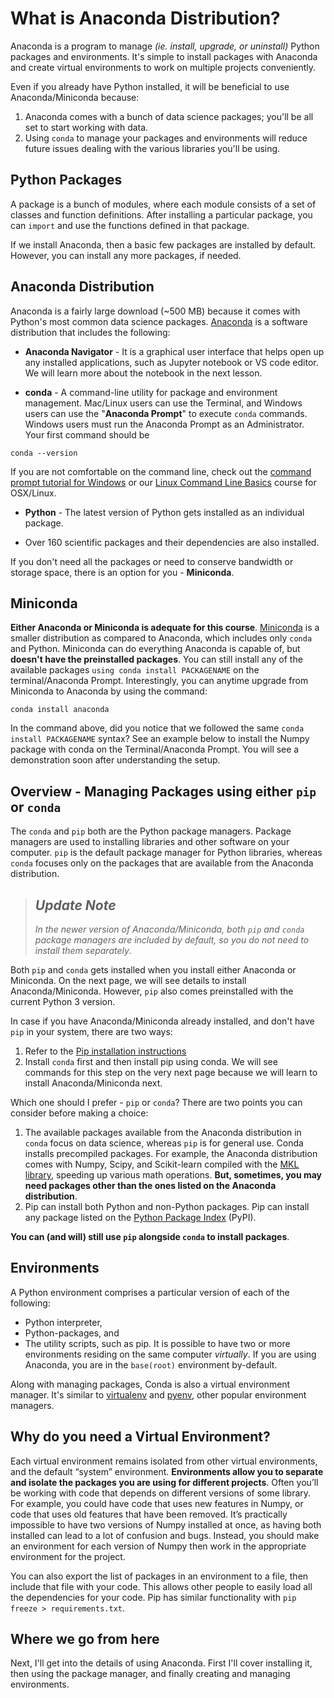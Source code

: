 # What is Anaconda Distribution?
Anaconda is a program to manage *(ie. install, upgrade, or uninstall)* Python 
packages and environments. It's simple to install packages with Anaconda and 
create virtual environments to work on multiple projects conveniently.

Even if you already have Python installed, it will be beneficial to use 
Anaconda/Miniconda because:

1. Anaconda comes with a bunch of data science packages; you'll be all set to start 
working with data.
2. Using ```conda``` to manage your packages and environments will reduce future issues 
dealing with the various libraries you'll be using.

## Python Packages
A package is a bunch of modules, where each module consists of a set of classes and 
function definitions. After installing a particular package, you can ```import``` and use the
functions defined in that package.

If we install Anaconda, then a basic few packages are installed by default. However, 
you can install any more packages, if needed.

## Anaconda Distribution
Anaconda is a fairly large download (~500 MB) because it comes with Python's most 
common data science packages. [Anaconda][1] is a software distribution that includes the 
following:

* **Anaconda Navigator** - It is a graphical user interface that helps open up any installed 
applications, such as Jupyter notebook or VS code editor. We will learn more about the 
notebook in the next lesson.

* **conda** - A command-line utility for package and environment management. Mac/Linux users 
can use the Terminal, and Windows users can use the "**Anaconda Prompt**" to execute 
```conda``` commands. Windows users must run the Anaconda Prompt as an Administrator. Your
first command should be

```conda --version```

If you are not comfortable on the command line, check out the [command prompt tutorial 
for Windows][2] or our [Linux Command Line Basics][3] course for OSX/Linux.

* **Python** - The latest version of Python gets installed as an individual package.

* Over 160 scientific packages and their dependencies are also installed.

If you don't need all the packages or need to conserve bandwidth or storage 
space, there is an option for you - **Miniconda**.
<br>

## Miniconda
**Either Anaconda or Miniconda is adequate for this course**. [Miniconda][4] is a smaller
distribution as compared to Anaconda, which includes only ```conda``` and Python. 
Miniconda can do everything Anaconda is capable of, but **doesn't have the preinstalled 
packages**. You can still install any of the available packages ```using conda install PACKAGENAME``` 
on the terminal/Anaconda Prompt. Interestingly, you can anytime upgrade from Miniconda 
to Anaconda by using the command:

```conda install anaconda```

In the command above, did you notice that we followed the same ```conda install PACKAGENAME``` 
syntax? See an example below to install the Numpy package with conda on the 
Terminal/Anaconda Prompt. You will see a demonstration soon after understanding the 
setup.
<br>

## Overview - Managing Packages using either ```pip``` or ```conda```

The ```conda``` and ```pip``` both are the Python package managers. Package managers are used to
installing libraries and other software on your computer. ```pip``` is the default package
manager for Python libraries, whereas ```conda``` focuses only on the packages that are 
available from the Anaconda distribution.

> ## *Update Note*
> *In the newer version of Anaconda/Miniconda, both ```pip``` and ```conda``` package managers are 
included by default, so you do not need to install them separately*.

Both ```pip``` and ```conda``` gets installed when you install either Anaconda or Miniconda. On 
the next page, we will see details to install Anaconda/Miniconda. However, ```pip``` also 
comes preinstalled with the current Python 3 version.

In case if you have Anaconda/Miniconda already installed, and don't have ```pip``` in your
system, there are two ways:

1. Refer to the [Pip installation instructions][5]
2. Install ```conda``` first and then install pip using conda. We will see commands for this 
step on the very next page because we will learn to install Anaconda/Miniconda next.

Which one should I prefer - ```pip``` or ```conda```?
There are two points you can consider before making a choice:

1. The available packages available from the Anaconda distribution in ```conda``` focus on 
data science, whereas ```pip``` is for general use. Conda installs precompiled packages. 
For example, the Anaconda distribution comes with Numpy, Scipy, and Scikit-learn 
compiled with the [MKL library][6], speeding up various math operations. **But, sometimes, 
you may need packages other than the ones listed on the Anaconda distribution**.
2. Pip can install both Python and non-Python packages. Pip can install any package 
listed on the [Python Package Index][7] (PyPI).

**You can (and will) still use **```pip``` alongside ```conda```** to install packages**.

## Environments
A Python environment comprises a particular version of each of the following:

* Python interpreter,
* Python-packages, and
* The utility scripts, such as pip. It is possible to have two or more environments 
residing on the same computer *virtually*. If you are using Anaconda, you are in the 
```base(root)``` environment by-default.

Along with managing packages, Conda is also a virtual environment manager. It's 
similar to [virtualenv][8] and [pyenv][9], other popular environment managers.

## Why do you need a Virtual Environment?
Each virtual environment remains isolated from other virtual environments, and the 
default “system” environment. **Environments allow you to separate and isolate the 
packages you are using for different projects**. Often you’ll be working with code 
that depends on different versions of some library. For example, you could have code
that uses new features in Numpy, or code that uses old features that have been 
removed. It’s practically impossible to have two versions of Numpy installed at 
once, as having both installed can lead to a lot of confusion and bugs. Instead, 
you should make an environment for each version of Numpy then work in the appropriate 
environment for the project.

You can also export the list of packages in an environment to a file, then include 
that file with your code. This allows other people to easily load all the dependencies 
for your code. Pip has similar functionality with ```pip freeze > requirements.txt```.

## Where we go from here
Next, I'll get into the details of using Anaconda. First I'll cover installing it, 
then using the package manager, and finally creating and managing environments.


[1]:https://docs.anaconda.com/anaconda/navigator/overview/
[2]:https://www.linkedin.com/learning/comptia-a-plus-220-902-cert-prep-4-virtualization-printers-and-troubleshooting
[3]:https://www.udacity.com/course/linux-command-line-basics--ud595
[4]:https://docs.conda.io/en/latest/miniconda.html
[5]:https://pip.pypa.io/en/stable/installation/
[6]:https://docs.continuum.io/mkl-optimizations/
[7]:https://pypi.org/
[8]:https://virtualenv.pypa.io/en/stable/
[9]:https://github.com/yyuu/pyenv
















